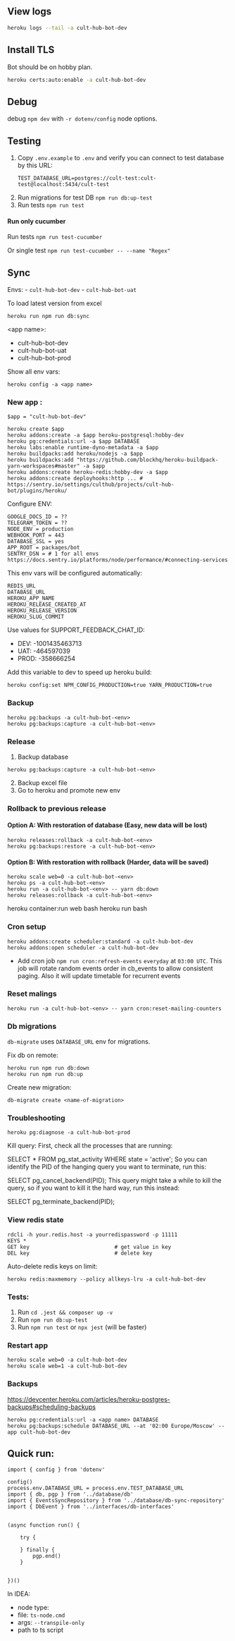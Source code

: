 
## View logs

```bash
heroku logs --tail -a cult-hub-bot-dev
```

## Install TLS


Bot should be on hobby plan.

```bash
heroku certs:auto:enable -a cult-hub-bot-dev
```


## Debug

debug `npm dev` with `-r dotenv/config` node options. 

## Testing

1. Copy `.env.example` to  `.env` and verify you can connect to test database by this URL:
    ```
    TEST_DATABASE_URL=postgres://cult-test:cult-test@localhost:5434/cult-test
    ```
2. Run migrations for test DB `npm run db:up-test`
3. Run tests `npm run test`

#### Run only cucumber

Run tests `npm run test-cucumber`

Or single test `npm run test-cucumber -- --name "Regex"`


## Sync

Envs:
    - `cult-hub-bot-dev`
    - `cult-hub-bot-uat`

To load latest version from excel
```
heroku run npm run db:sync
```

\<app name\>:
- cult-hub-bot-dev
- cult-hub-bot-uat
- cult-hub-bot-prod

Show all env vars:
```
heroku config -a <app name>
```

### New app :
```
$app = "cult-hub-bot-dev"

heroku create $app
heroku addons:create -a $app heroku-postgresql:hobby-dev
heroku pg:credentials:url -a $app DATABASE
heroku labs:enable runtime-dyno-metadata -a $app
heroku buildpacks:add heroku/nodejs -a $app
heroku buildpacks:add "https://github.com/blockhq/heroku-buildpack-yarn-workspaces#master" -a $app
heroku addons:create heroku-redis:hobby-dev -a $app
heroku addons:create deployhooks:http ... # https://sentry.io/settings/culthub/projects/cult-hub-bot/plugins/heroku/
```

Configure ENV:
```
GOOGLE_DOCS_ID = ??
TELEGRAM_TOKEN = ??
NODE_ENV = production
WEBHOOK_PORT = 443
DATABASE_SSL = yes
APP_ROOT = packages/bot
SENTRY_DSN = # 1 for all envs https://docs.sentry.io/platforms/node/performance/#connecting-services
```

This env vars will be configured automatically:
```
REDIS_URL
DATABASE_URL
HEROKU_APP_NAME
HEROKU_RELEASE_CREATED_AT
HEROKU_RELEASE_VERSION
HEROKU_SLUG_COMMIT
```

Use values for SUPPORT_FEEDBACK_CHAT_ID:

* DEV: -1001435463713
* UAT: -464597039
* PROD: -358666254

Add this variable to dev to speed up heroku build:
```
heroku config:set NPM_CONFIG_PRODUCTION=true YARN_PRODUCTION=true
```

### Backup
```
heroku pg:backups -a cult-hub-bot-<env>
heroku pg:backups:capture -a cult-hub-bot-<env>
```

### Release
1. Backup database
```
heroku pg:backups:capture -a cult-hub-bot-<env>
```
2. Backup excel file
3. Go to heroku and promote new env 

### Rollback to previous release

#### Option A: With restoration of database (Easy, new data will be lost)

```
heroku releases:rollback -a cult-hub-bot-<env>
heroku pg:backups:restore -a cult-hub-bot-<env>
```

#### Option B: With restoration with rollback (Harder, data will be saved)
```
heroku scale web=0 -a cult-hub-bot-<env>
heroku ps -a cult-hub-bot-<env>
heroku run -a cult-hub-bot-<env> -- yarn db:down
heroku releases:rollback -a cult-hub-bot-<env>
```

heroku container:run web bash
heroku run bash


### Cron setup
```
heroku addons:create scheduler:standard -a cult-hub-bot-dev
heroku addons:open scheduler -a cult-hub-bot-dev
```
 - Add cron job `npm run cron:refresh-events` `everyday` at `03:00 UTC`. 
   This job will rotate random events order in cb_events to allow consistent paging. Also it will update timetable for recurrent events

### Reset malings
```
heroku run -a cult-hub-bot-<env> -- yarn cron:reset-mailing-counters
```

### Db migrations

`db-migrate` uses `DATABASE_URL` env for migrations.

Fix db on remote:
```
heroku run npm run db:down
heroku run npm run db:up
``` 

Create new migration:
```
db-migrate create <name-of-migration>
```

### Troubleshooting

```
heroku pg:diagnose -a cult-hub-bot-prod
```

Kill query:
First, check all the processes that are running:

SELECT * FROM pg_stat_activity WHERE state = 'active';
So you can identify the PID of the hanging query you want to terminate, run this:

SELECT pg_cancel_backend(PID);
This query might take a while to kill the query, so if you want to kill it the hard way, run this instead:

SELECT pg_terminate_backend(PID);


### View redis state

```
rdcli -h your.redis.host -a yourredispassword -p 11111
KEYS * 
GET key                           # get value in key
DEL key                           # delete key
```

Auto-delete redis keys on limit:
```
heroku redis:maxmemory --policy allkeys-lru -a cult-hub-bot-dev
```

### Tests:

1. Run `cd .jest && composer up -v`
2. Run `npm run db:up-test`
3. Run `npm run test` or `npx jest` (will be faster)

### Restart app
```
heroku scale web=0 -a cult-hub-bot-dev
heroku scale web=1 -a cult-hub-bot-dev

```
### Backups

https://devcenter.heroku.com/articles/heroku-postgres-backups#scheduling-backups

```
heroku pg:credentials:url -a <app name> DATABASE
heroku pg:backups:schedule DATABASE_URL --at '02:00 Europe/Moscow' --app cult-hub-bot-dev
```

## Quick run:

```
import { config } from 'dotenv'

config()
process.env.DATABASE_URL = process.env.TEST_DATABASE_URL
import { db, pgp } from '../database/db'
import { EventsSyncRepository } from '../database/db-sync-repository'
import { DbEvent } from '../interfaces/db-interfaces'


(async function run() {

    try {

    } finally {
        pgp.end()
    }


})()
```

In IDEA:

- node type:
- file: `ts-node.cmd`
- args: `--transpile-only`
- path to ts script

